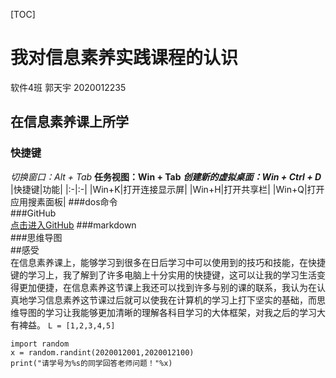 [TOC]
# 我对信息素养实践课程的认识  
软件4班 郭天宇 2020012235
## 在信息素养课上所学  
### 快捷键  
*切换窗口：Alt + Tab*
**任务视图：Win + Tab**
***创建新的虚拟桌面：Win + Ctrl + D*** 
|快捷键|功能|
|:-|:-|
|Win+K|打开连接显示屏|
|Win+H|打开共享栏|
|Win+Q|打开应用搜素面板|
###dos命令  
###GitHub  
[点击进入GitHub](https://github.com/) 
###markdown  
###思维导图  
##感受  
在信息素养课上，能够学习到很多在日后学习中可以使用到的技巧和技能，在快捷键的学习上，我了解到了许多电脑上十分实用的快捷键，这可以让我的学习生活变得更加便捷，在信息素养这节课上我还可以找到许多与别的课的联系，我认为在认真地学习信息素养这节课过后就可以使我在计算机的学习上打下坚实的基础，而思维导图的学习让我能够更加清晰的理解各科目学习的大体框架，对我之后的学习大有裨益。
`L = [1,2,3,4,5]`
```
import random
x = random.randint(2020012001,2020012100)
print("请学号为%s的同学回答老师问题！"%x)
```